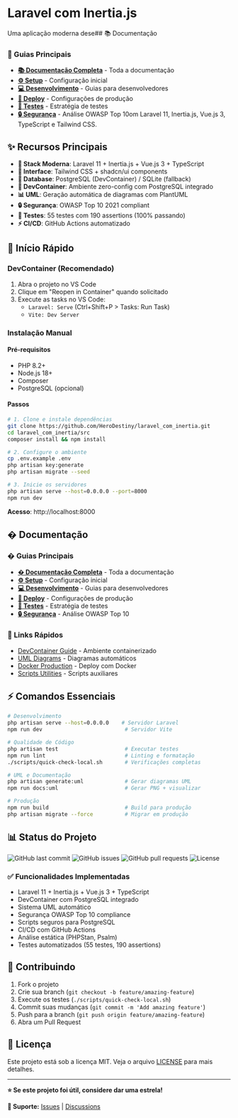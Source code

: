 # Laravel com Inertia.js

Uma aplicação moderna dese## 📚 Documentação

### 📖 Guias Principais

-   **[📚 Documentação Completa](./docs/)** - Toda a documentação
-   **[⚙️ Setup](./docs/setup/)** - Configuração inicial
-   **[💻 Desenvolvimento](./docs/development/)** - Guias para desenvolvedores
-   **[🚢 Deploy](./docs/deployment/)** - Configurações de produção
-   **[🧪 Testes](./docs/testing/)** - Estratégia de testes
-   **[🔒 Segurança](./docs/SECURITY_ANALYSIS.md)** - Análise OWASP Top 10om Laravel 11, Inertia.js, Vue.js 3, TypeScript e Tailwind CSS.

## ✨ Recursos Principais

-   **🚀 Stack Moderna**: Laravel 11 + Inertia.js + Vue.js 3 + TypeScript
-   **🎨 Interface**: Tailwind CSS + shadcn/ui components
-   **🐘 Database**: PostgreSQL (DevContainer) / SQLite (fallback)
-   **🐳 DevContainer**: Ambiente zero-config com PostgreSQL integrado
-   **📊 UML**: Geração automática de diagramas com PlantUML
-   **🔒 Segurança**: OWASP Top 10 2021 compliant
-   **🧪 Testes**: 55 testes com 190 assertions (100% passando)
-   **⚡ CI/CD**: GitHub Actions automatizado

## 🚀 Início Rápido

### DevContainer (Recomendado)

1. Abra o projeto no VS Code
2. Clique em "Reopen in Container" quando solicitado
3. Execute as tasks no VS Code:
    - `Laravel: Serve` (Ctrl+Shift+P > Tasks: Run Task)
    - `Vite: Dev Server`

### Instalação Manual

#### Pré-requisitos

-   PHP 8.2+
-   Node.js 18+
-   Composer
-   PostgreSQL (opcional)

#### Passos

```bash
# 1. Clone e instale dependências
git clone https://github.com/HeroDestiny/laravel_com_inertia.git
cd laravel_com_inertia/src
composer install && npm install

# 2. Configure o ambiente
cp .env.example .env
php artisan key:generate
php artisan migrate --seed

# 3. Inicie os servidores
php artisan serve --host=0.0.0.0 --port=8000
npm run dev
```

**Acesso**: http://localhost:8000

## � Documentação

### � Guias Principais

-   **[� Documentação Completa](./docs/)** - Toda a documentação
-   **[⚙️ Setup](./docs/setup/)** - Configuração inicial
-   **[💻 Desenvolvimento](./docs/development/)** - Guias para desenvolvedores
-   **[🚢 Deploy](./docs/deployment/)** - Configurações de produção
-   **[🧪 Testes](./docs/testing/)** - Estratégia de testes
-   **[🔒 Segurança](./docs/SECURITY_ANALYSIS.md)** - Análise OWASP Top 10

### 🔗 Links Rápidos

-   [DevContainer Guide](./docs/development/DEVCONTAINER.md) - Ambiente containerizado
-   [UML Diagrams](./docs/development/UML_DIAGRAMS.md) - Diagramas automáticos
-   [Docker Production](./docs/deployment/DOCKER.md) - Deploy com Docker
-   [Scripts Utilities](./scripts/README.md) - Scripts auxiliares

## ⚡ Comandos Essenciais

```bash
# Desenvolvimento
php artisan serve --host=0.0.0.0    # Servidor Laravel
npm run dev                          # Servidor Vite

# Qualidade de Código
php artisan test                     # Executar testes
npm run lint                         # Linting e formatação
./scripts/quick-check-local.sh       # Verificações completas

# UML e Documentação
php artisan generate:uml             # Gerar diagramas UML
npm run docs:uml                     # Gerar PNG + visualizar

# Produção
npm run build                        # Build para produção
php artisan migrate --force          # Migrar em produção
```

## 📊 Status do Projeto

![GitHub last commit](https://img.shields.io/github/last-commit/HeroDestiny/laravel_com_inertia)
![GitHub issues](https://img.shields.io/github/issues/HeroDestiny/laravel_com_inertia)
![GitHub pull requests](https://img.shields.io/github/issues-pr/HeroDestiny/laravel_com_inertia)
![License](https://img.shields.io/badge/license-MIT-blue.svg)

### ✅ Funcionalidades Implementadas

-   Laravel 11 + Inertia.js + Vue.js 3 + TypeScript
-   DevContainer com PostgreSQL integrado
-   Sistema UML automático
-   Segurança OWASP Top 10 compliance
-   Scripts seguros para PostgreSQL
-   CI/CD com GitHub Actions
-   Análise estática (PHPStan, Psalm)
-   Testes automatizados (55 testes, 190 assertions)

## 🤝 Contribuindo

1. Fork o projeto
2. Crie sua branch (`git checkout -b feature/amazing-feature`)
3. Execute os testes (`./scripts/quick-check-local.sh`)
4. Commit suas mudanças (`git commit -m 'Add amazing feature'`)
5. Push para a branch (`git push origin feature/amazing-feature`)
6. Abra um Pull Request

## 📄 Licença

Este projeto está sob a licença MIT. Veja o arquivo [LICENSE](LICENSE) para mais detalhes.

---

**⭐ Se este projeto foi útil, considere dar uma estrela!**

**📧 Suporte:** [Issues](https://github.com/HeroDestiny/laravel_com_inertia/issues) | [Discussions](https://github.com/HeroDestiny/laravel_com_inertia/discussions)
